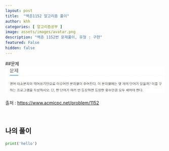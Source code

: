 ```yaml
---
layout: post
title:  "백준1152 알고리즘 풀이"
author: khh
categories: [ 알고리즘공부 ]
image: assets/images/avatar.png
description: "백준 1152번 문제풀이, 유형 : 구현"
featured: False
hidden: false
---
```


##문제 <br>
![boj1152](/assets/images/boj1152.JPG) <br><br>
출처 : https://www.acmicpc.net/problem/1152 <br><br><br>

## 나의 풀이 <br>

```python
print('hello')
```
